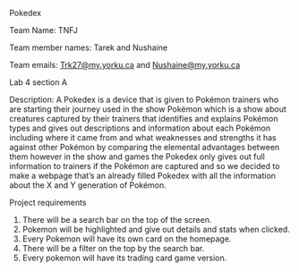 Pokedex

Team Name: TNFJ

Team member names: Tarek and Nushaine

Team emails: Trk27@my.yorku.ca and Nushaine@my.yorku.ca

Lab 4 section A

Description: A Pokedex is a device that is given to Pokémon trainers who are starting their journey used in the show Pokémon which is a show about creatures captured by their trainers that identifies and explains Pokémon types and gives out descriptions and information about each Pokémon including where it came from and what weaknesses and strengths it has against other Pokémon by comparing the elemental advantages between them however in the show and games the Pokedex only gives out full information to trainers if the Pokémon are captured and so we decided to make a webpage that’s an already filled Pokedex with all the information about the X and Y generation of Pokémon.

Project requirements
1) There will be a search bar on the top of the screen.
2) Pokemon will be highlighted and give out details and stats when clicked.
3) Every Pokemon will have its own card on the homepage.
4) There will be a filter on the top by the search bar.
5) Every pokemon will have its trading card game version.
